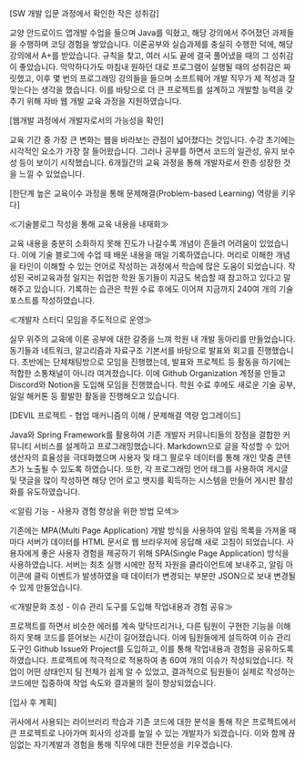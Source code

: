 [SW 개발 입문 과정에서 확인한 작은 성취감]

교양 안드로이드 앱개발 수업을 들으며 Java를 익혔고, 해당 강의에서 주어졌던 과제들을 수행하며 코딩 경험을 쌓았습니다. 이론공부와 실습과제를 충실히 수행한 덕에, 해당 강의에서 A+를 받았습니다. 규칙을 찾고, 여러 시도 끝에 결국 풀어냈을 때의 그 성취감이 좋았습니다. 막막하다가도 마침내 원하던 대로 프로그램이 실행될 때의 성취감은 짜릿했고, 이후 몇 번의 프로그래밍 강의들을 들으며 소프트웨어 개발 직무가 제 적성과 잘 맞는다는 생각을 했습니다. 이를 바탕으로 더 큰 프로젝트를 설계하고 개발할 능력을 갖추기 위해 자바 웹 개발 교육 과정을 지원하였습니다.

[웹개발 과정에서 개발자로서의 가능성을 확인]

교육 기간 중 가장 큰 변화는 웹을 바라보는 관점이 넓어졌다는 것입니다. 수강 초기에는 시각적인 요소가 가장 잘 들어왔습니다. 그러나 공부를 하면서 코드의 일관성, 유지 보수성 등이 보이기 시작했습니다. 6개월간의 교육 과정을 통해 개발자로서 한층 성장한 것을 느낄 수 있었습니다.

[한단계 높은 교육이수 과정을 통해 문제해결(Problem-based Learning) 역량을 키우다]

≪기술블로그 작성을 통해 교육 내용을 내재화≫ 

교육 내용을 충분히 소화하지 못해 진도가 나갈수록 개념이 흔들려 어려움이 있었습니다. 이에 기술 블로그에 수업 때 배운 내용을 매일 기록하였습니다. 머리로 이해한 개념을 타인이 이해할 수 있는 언어로 작성하는 과정에서 학습에 많은 도움이 되었습니다. 작성된 국비교육과정 일지는 취업한 학원 동기들이 지금도 복습할 때 참고하고 있다고 말해주고 있습니다. 기록하는 습관은 학원 수료 후에도 이어져 지금까지 240여 개의 기술 포스트를 작성하였습니다.

≪개발자 스터디 모임을 주도적으로 운영≫ 

실무 위주의 교육에 이론 공부에 대한 갈증을 느껴 학원 내 개발 동아리를 만들었습니다. 동기들과 네트워크, 알고리즘과 자료구조 기본서를 바탕으로 발표와 회고를 진행했습니다. 초반에는 단체채팅방으로 모임을 진행했는데, 발표와 프로젝트 등 활동을 하기에는 적합한 소통채널이 아니라 여겨졌습니다. 이에 Github Organization 계정을 만들고 Discord와 Notion을 도입해 모임을 진행했습니다. 학원 수료 후에도 새로운 기술 공부, 일일 해커톤 등 활발한 활동을 진행해오고 있습니다.

[DEVIL 프로젝트 - 협업 매커니즘의 이해 / 문제해결 역량 업그레이드]

Java와 Spring Framework를 활용하여 기존 개발자 커뮤니티들의 장점을 결합한 커뮤니티 서비스를 설계하고 프로그래밍했습니다. Markdown으로 글을 작성할 수 있어 생산자의 효율성을 극대화했으며 사용자 및 태그 팔로우 데이터를 통해 개인 맞춤 콘텐츠가 노출될 수 있도록 하였습니다. 또한, 각 프로그래밍 언어 태그를 사용하여 게시글 및 댓글을 많이 작성하면 해당 언어 로고 뱃지를 획득하는 시스템을 만들어 게시판 활성화를 유도하였습니다.

≪알림 기능 - 사용자 경험 향상을 위한 방법 모색≫

기존에는 MPA(Multi Page Application) 개발 방식을 사용하여 알림 목록을 가져올 때마다 서버가 데이터를 HTML 문서로 웹 브라우저에 응답해 새로 고침이 되었습니다. 사용자에게 좋은 사용자 경험을 제공하기 위해 SPA(Single Page Application) 방식을 사용하였습니다. 서버는 최초 실행 시에만 정적 자원을 클라이언트에 보내주고, 알림 아이콘에 클릭 이벤트가 발생하였을 때 데이터가 변경되는 부분만 JSON으로 보내 변경될 수 있게 만들었습니다.

≪개발문화 조성 - 이슈 관리 도구를 도입해 작업내용과 경험 공유≫

프로젝트를 하면서 비슷한 에러를 계속 맞닥뜨리거나, 다른 팀원이 구현한 기능을 이해하지 못해 코드를 뜯어보는 시간이 길어졌습니다. 이에 팀원들에게 설득하여 이슈 관리 도구인 Github Issue와 Project를 도입하고, 이를 통해 작업내용과 경험을 공유하도록 하였습니다. 프로젝트에 적극적으로 적용하여 총 60여 개의 이슈가 작성되었습니다. 작업이 어떤 상태인지 팀 전체가 쉽게 알 수 있었고, 결과적으로 팀원들이 실제로 작성하는 코드에만 집중하여 작업 속도와 결과물의 질이 향상되었습니다.

[입사 후 계획]

귀사에서 사용되는 라이브러리 학습과 기존 코드에 대한 분석을 통해 작은 프로젝트에서 큰 프로젝트로 나아가며 회사의 성과를 높일 수 있는 개발자가 되겠습니다. 이와 함께 끊임없는 자기계발과 경험을 통해 직무에 대한 전문성을 키우겠습니다.
